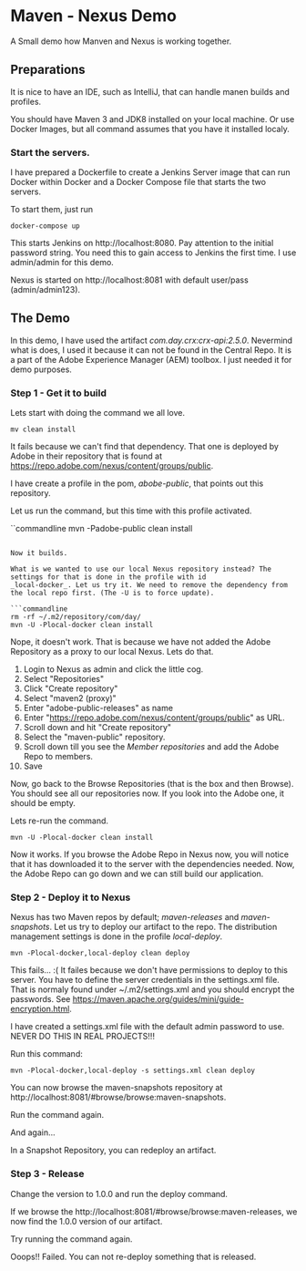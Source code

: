 # Maven - Nexus Demo

A Small demo how Manven and Nexus is working together.

## Preparations

It is nice to have an IDE, such as IntelliJ, that can handle manen builds and profiles.

You should have Maven 3 and JDK8 installed on your local machine. Or use Docker Images, but
all command assumes that you have it installed localy.

### Start the servers.

I have prepared a Dockerfile to create a Jenkins Server image that can run Docker within Docker and 
a Docker Compose file that starts the two servers.

To start them, just run
```commandline
docker-compose up
```

This starts Jenkins on http://localhost:8080. Pay attention to the initial password string. You need
this to gain access to Jenkins the first time. I use admin/admin for this demo.

Nexus is started on http://localhost:8081 with default user/pass (admin/admin123).

## The Demo

In this demo, I have used the artifact _com.day.crx:crx-api:2.5.0_. Nevermind what is does, I used it because
it can not be found in the Central Repo. It is a part of the Adobe Experience Manager (AEM) toolbox. I just
needed it for demo purposes.

### Step 1 - Get it to build

Lets start with doing the command we all love.

```commandline
mv clean install
``` 

It fails because we can't find that dependency. That one is deployed by Adobe in their repository that is
found at https://repo.adobe.com/nexus/content/groups/public.

I have create a profile in the pom, _abobe-public_, that points out this repository.

Let us run the command, but this time with this profile activated.

``commandline
mvn -Padobe-public clean install
```

Now it builds.

What is we wanted to use our local Nexus repository instead? The settings for that is done in the profile with id
_local-docker_. Let us try it. We need to remove the dependency from the local repo first. (The -U is to force update).

```commandline
rm -rf ~/.m2/repository/com/day/
mvn -U -Plocal-docker clean install
```

Nope, it doesn't work. That is because we have not added the Adobe Repository as a proxy to our local Nexus. Lets do that.

1. Login to Nexus as admin and click the little cog.
1. Select "Repositories"
1. Click "Create repository"
1. Select "maven2 (proxy)"
1. Enter "adobe-public-releases" as name
1. Enter "https://repo.adobe.com/nexus/content/groups/public" as URL.
1. Scroll down and hit "Create repository"
1. Select the "maven-public" repository.
1. Scroll down till you see the _Member repositories_ and add the Adobe Repo to members.
1. Save

Now, go back to the Browse Repositories (that is the box and then Browse). You should see all our repositories now. If you
look into the Adobe one, it should be empty.

Lets re-run the command.
```commandline
mvn -U -Plocal-docker clean install
```

Now it works. If you browse the Adobe Repo in Nexus now, you will notice
that it has downloaded it to the server with the dependencies needed. Now, the
Adobe Repo can go down and we can still build our application.

### Step 2 - Deploy it to Nexus

Nexus has two Maven repos by default; _maven-releases_ and _maven-snapshots_.
Let us try to deploy our artifact to the repo. The distribution management  settings is done in the profile _local-deploy_.

```commandline
mvn -Plocal-docker,local-deploy clean deploy
```

This fails... :( It failes because we don't have permissions to deploy to this server. You have to define the server
credentials in the settings.xml file. That is normaly found under ~/.m2/settings.xml and you should encrypt the passwords.
See https://maven.apache.org/guides/mini/guide-encryption.html.

I have created a settings.xml file with the default admin password to use. NEVER DO THIS IN REAL PROJECTS!!!

Run this command:
```commandline
mvn -Plocal-docker,local-deploy -s settings.xml clean deploy
```

You can now browse the maven-snapshots repository at http://localhost:8081/#browse/browse:maven-snapshots.

Run the command again.

And again...

In a Snapshot Repository, you can redeploy an artifact. 

### Step 3 - Release

Change the version to 1.0.0 and run the deploy command.

If we browse the http://localhost:8081/#browse/browse:maven-releases, we now find the 1.0.0 version of our artifact.

Try running the command again.

Ooops!! Failed. You can not re-deploy something that is released.